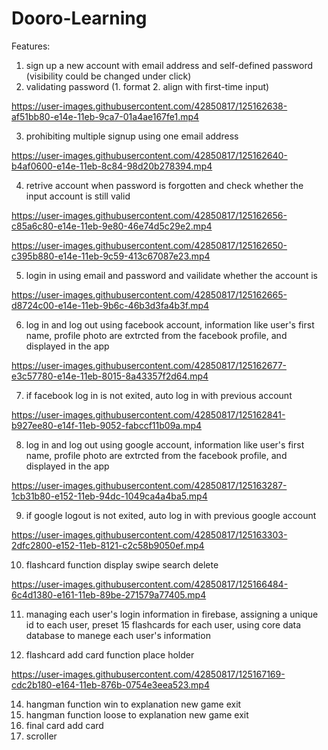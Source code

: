 


# Dooro-Learning

Features:
1. sign up a new account with email address and self-defined password (visibility could be changed under click)
2. validating password (1. format 2. align with first-time input)

https://user-images.githubusercontent.com/42850817/125162638-af51bb80-e14e-11eb-9ca7-01a4ae167fe1.mp4

3. prohibiting multiple signup using one email address

https://user-images.githubusercontent.com/42850817/125162640-b4af0600-e14e-11eb-8c84-98d20b278394.mp4

4. retrive account when password is forgotten and check whether the input account is still valid

https://user-images.githubusercontent.com/42850817/125162656-c85a6c80-e14e-11eb-9e80-46e74d5c29e2.mp4

https://user-images.githubusercontent.com/42850817/125162650-c395b880-e14e-11eb-9c59-413c67087e23.mp4

5. login in using email and password and vailidate whether the account is 

https://user-images.githubusercontent.com/42850817/125162665-d8724c00-e14e-11eb-9b6c-46b3d3fa4b3f.mp4

6. log in and log out using facebook account, information like user's first name, profile photo are extrcted from the facebook profile, and displayed in the app

https://user-images.githubusercontent.com/42850817/125162677-e3c57780-e14e-11eb-8015-8a43357f2d64.mp4

7. if facebook log in is not exited, auto log in with previous account

https://user-images.githubusercontent.com/42850817/125162841-b927ee80-e14f-11eb-9052-fabccf11b09a.mp4

8. log in and log out using google account, information like user's first name, profile photo are extrcted from the facebook profile, and displayed in the app

https://user-images.githubusercontent.com/42850817/125163287-1cb31b80-e152-11eb-94dc-1049ca4a4ba5.mp4

9. if google logout is not exited, auto log in with previous google account

https://user-images.githubusercontent.com/42850817/125163303-2dfc2800-e152-11eb-8121-c2c58b9050ef.mp4

10. flashcard function display swipe search delete

https://user-images.githubusercontent.com/42850817/125166484-6c4d1380-e161-11eb-89be-271579a77405.mp4

11. managing each user's login information in firebase, assigning a unique id to each user, preset 15 flashcards for each user, using core data database to manege each user's information

12. flashcard add card function place holder

https://user-images.githubusercontent.com/42850817/125167169-cdc2b180-e164-11eb-876b-0754e3eea523.mp4

14. hangman function win to explanation new game exit
15. hangman function loose to explanation new game exit
16. final card add card
17. scroller



